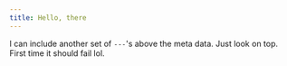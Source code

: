 ```yaml
---
title: Hello, there
---
```


I can include another set of `---`'s above the meta data. Just look on top.
First time it should fail lol.